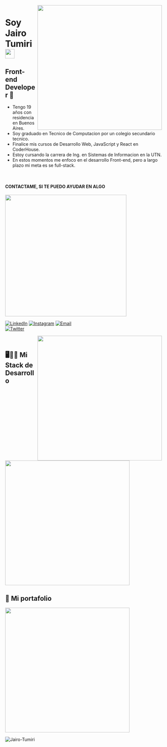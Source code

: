 <img  width="400" align="right" src="https://raw.githubusercontent.com/jaiiirot/jaiiirot/main/sobremi.gif" >

<h1>Soy Jairo Tumiri <img src="https://raw.githubusercontent.com/iampavangandhi/iampavangandhi/master/gifs/Hi.gif" width="30px"></h1>
<h2> Front-end Developer 🎨 </h2>

  - Tengo 19 años con residencia en Buenos Aires.
  - Soy graduado en Tecnico de Computacion por un colegio secundario tecnico.
  - Finalice mis cursos de Desarrollo Web, JavaScript y React en CoderHouse.
  - Estoy cursando la carrera de Ing. en Sistemas de Informacion en la UTN.
  - En estos momentos me enfoco en el desarrollo Front-end, pero a largo plazo mi meta es se full-stack.
<br>
  
#### CONTACTAME, SI TE PUEDO AYUDAR EN ALGO
<img width="390" src="https://github-readme-stats.vercel.app/api?username=jaiiirot&show_icons=true&theme=dark#gh-dark-mode-only">
  
  <a href="https://www.linkedin.com/in/jhon-jairo-tumiri/"><img alt="LinkedIn" src="https://img.shields.io/badge/LinkedIn-Jairo%20Tumiri-blue?style=flat-square&logo=linkedin"></a>
  <a href="https://www.instagram.com/jaiiirot/"><img alt="Instagram" src="https://img.shields.io/badge/Instagram-Jairo%20Tumiri-blue?style=flat-square&logo=instagram"></a>
  <a href="jhon.jairo.tumiri@gmail.com"><img alt="Email" src="https://img.shields.io/badge/Gmail-jhon.jairo.tumiri@gmail.com-blue?style=flat-square&logo=gmail"></a>  
  <a href="https://twitter.com/j_jairot"><img alt="Twitter" src="https://img.shields.io/badge/Twitter-Jairo%20Tumiri-blue?style=flat-square&logo=twitter"></a>  
  
  <img  width="400" align="right" src="https://github-readme-stats.vercel.app/api/top-langs/?username=jaiiirot&layout=compact&theme=dark" />
  <br>
  
## 🖥️👨‍💻 Mi Stack de Desarrollo
<img  width="400px" src="https://raw.githubusercontent.com/jaiiirot/jaiiirot/main/tec.png" />


## 💼 Mi portafolio
<a  align="left" href="https://github.com/jaiiirot/portafolio-jairotumiri">
  <img  width="400" src="https://github-readme-stats.vercel.app/api/pin/?username=jaiiirot&repo=portafolio-jairotumiri&theme=dark" />
</a>


<p align="left"> <img src="https://komarev.com/ghpvc/?username=jaiiirot&label=Profile%20views&color=FF20C7&style=flat" alt="Jairo-Tumiri" /> </p>
